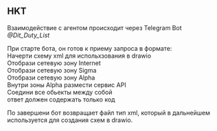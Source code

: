 

## HKT 


Взаимодействие с агентом происходит через Telegram Bot   
*@Dit_Duty_List*

При старте бота, он готов к приему запроса в формате:   
Начерти схему xml для испольхзования в drawio   
Отобрази сетевую зону Internet    
Отобрази сетевую зону Sigma   
Отобрази сетевую зону Alpha   
Внутри зоны Alpha размести сервис API  
Соедини все обьекты между собой  
ответ должен содержать только код 

По завершени бот возвращает файл тип xml, который в дальнейшем используется для создания схем в drawio.   

